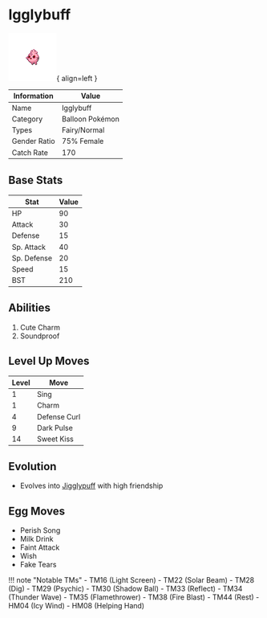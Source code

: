 # Igglybuff

![Igglybuff](../images/pokemon/174.png){ align=left }

| Information | Value |
|------------|--------|
| Name | Igglybuff |
| Category | Balloon Pokémon |
| Types | Fairy/Normal |
| Gender Ratio | 75% Female |
| Catch Rate | 170 |

## Base Stats

| Stat | Value |
|------|-------|
| HP | 90 |
| Attack | 30 |
| Defense | 15 |
| Sp. Attack | 40 |
| Sp. Defense | 20 |
| Speed | 15 |
| BST | 210 |

## Abilities
1. Cute Charm
2. Soundproof

## Level Up Moves
| Level | Move |
|-------|------|
| 1 | Sing |
| 1 | Charm |
| 4 | Defense Curl |
| 9 | Dark Pulse |
| 14 | Sweet Kiss |

## Evolution
- Evolves into [Jigglypuff](039-jigglypuff.md) with high friendship

## Egg Moves
- Perish Song
- Milk Drink
- Faint Attack
- Wish
- Fake Tears

!!! note "Notable TMs"
    - TM16 (Light Screen)
    - TM22 (Solar Beam)
    - TM28 (Dig)
    - TM29 (Psychic)
    - TM30 (Shadow Ball)
    - TM33 (Reflect)
    - TM34 (Thunder Wave)
    - TM35 (Flamethrower)
    - TM38 (Fire Blast)
    - TM44 (Rest)
    - HM04 (Icy Wind)
    - HM08 (Helping Hand)
